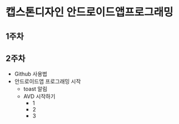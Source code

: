 # 캡스톤디자인 안드로이드앱프로그래밍

## 1주차 

## 2주차
  - Github 사용법
  - 안드로이드앱 프로그래밍 시작
     - toast 알림
     - AVD 시작하기
        - 1
        - 2
        - 3
        
